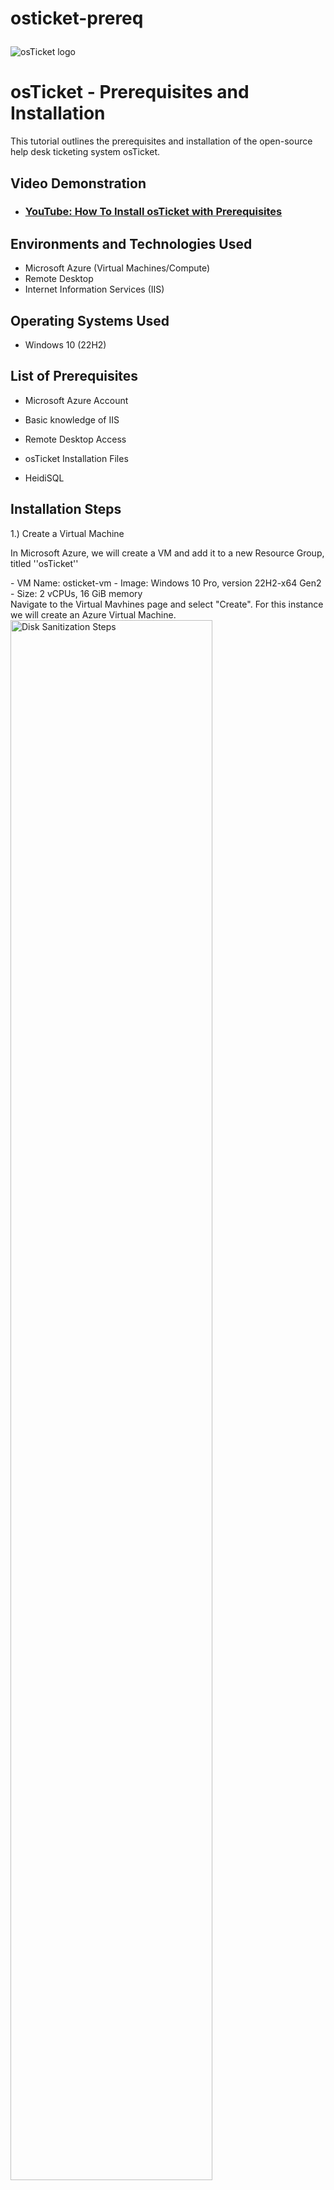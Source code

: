  # osticket-prereq<p align="center">
<img src="https://i.imgur.com/Clzj7Xs.png" alt="osTicket logo"/>
</p>

<h1>osTicket - Prerequisites and Installation</h1>
This tutorial outlines the prerequisites and installation of the open-source help desk ticketing system osTicket.<br />


<h2>Video Demonstration</h2>

- ### [YouTube: How To Install osTicket with Prerequisites](https://www.youtube.com)

<h2>Environments and Technologies Used</h2>

- Microsoft Azure (Virtual Machines/Compute)
- Remote Desktop
- Internet Information Services (IIS)

<h2>Operating Systems Used </h2>

- Windows 10</b> (22H2)

<h2>List of Prerequisites</h2>

- Microsoft Azure Account</p>
- Basic knowledge of IIS</p>
- Remote Desktop Access</p>
- osTicket Installation Files</p>
- HeidiSQL</p>

<h2>Installation Steps</h2>

1.) Create a Virtual Machine
<p>
In Microsoft Azure, we will create a VM and add it to a new Resource Group, titled ''osTicket''
</p>
- VM Name: osticket-vm
- Image: Windows 10 Pro, version 22H2-x64 Gen2
- Size: 2 vCPUs, 16 GiB memory
<br />
Navigate to the Virtual Mavhines page and 
select "Create". For this instance we will 
create an Azure Virtual Machine. 
<img src=https://i.imgur.com/PALcjK1.png" height="80%" width="80%" alt="Disk Sanitization Steps"/>
 
 Create a new resource group (if needed),
name the virtual machine, select the region
and the image/operating system.
<p>
Select the preferred cpu size, enter 
adminstrative credentials, check the 
licensing box and review & create the VM.
No changes are needed for management,
disks, or networking sections.

2.) Accessing the Virtual Machine

Retrieve the VM's Public's IP Address and
log using **Remont Desktop** with the
credentials created during the VM setup.

3.) Download and Prepare
Installation Files

- Within the VM, downlaod the
  osTicket-Installation-Files.zip
  and unzip it to your desktop. The folder
  should be named osTicket-
  Installation-Files.

4.) Install IIS and Enable Required
Features

Open Control Panel -> Programs -> Turn
Windows features on or off. Install/enable
IIS with the following features:

- World Wide Web Service ->
  Application Development Features ->
  [X] CGI

5.) Install Required Components

From the osTicket-Installation-Files
folder:

- Install PHP Manager for IIS:
   PHPManagerForIIS_V1.5.0.msi.
- Install Rewrite Module:
   rewrite_amd64_en-US.msi

6.) Setup PHP

- Navigate to the C: drive and create the
  directory C:\PHP
- Unzip PHP 7.3.8 (php-7.3.8-nts-
  Win32-VC15-x86.zip) into the C:\PHP
  folder.
- Install VC_redist.x86.exe.

7.) Install MySQL

- From the osTicket-Installation-
  Files folder, install MySQL 5.5.62
  (my sql-5.5.62-win32.msi).
  - Select Typical Setup.
  - Launch the Configuration Wizard:
    - Standard Configguration
    - input a username and
      password, don't forget this!

8.) Configure IIS

- Open IIS as an administrator.
- Register PHP:
  -Go to PHP Manager -> Register
   PHP path -> C:\PHP\php-
   cgi.exe.
- Reload IIS (Stop and Start the Server)

9.) Install osTicket

 - From the osTicket-Installation-
   Files folder:
    - Unzip osTicket-v1.15.8.zip.
    - Copy the upload folder into
      C:\inetpud\wwwroot.
    - Rename the upload folder to
      osTicket (Exact Spelling!).
 - Reload IIS (Stop and Start the server).

10.) Configure osTicket 

- Open IIS:
  - Navigate to Sites -> Default ->
    osTicket.
  - On the right, click *Browse :80.
 
- Note extensions that are not enabled.
  Go back to IIS:
  - Navigate to Sites -> Default ->
    osTicket.
  - Double-click PHP Manager ->
    Click Enable or disable an
    extension.
  - Enable the following extensions:
    - php_imap.dll
    - php_intl.dll
    - php_opcache.dll

11.) Update Configuration Files

- Rename ost-config.php:
   - From:
     C:\inetpub\wwwroot\osTicket\in
     clude\ost-sampleconfig.php
  - To:
    C:\inetpub\wwwroot\osTicket\in
    clude\ost-config.php
- Assign Permissions:
  - Disable inheritance -> Remove all
    permissions.
  - Add new permissions -> Everyone
    -> Full control.

12.) Complete osTicket Setup

- In the browser, continue the osTicket
  setup:
   - Setup Helpdesk Name.
   - Set Default email (receives emails
     from customers).

13.) Install HeidiSQL and Configure
Database

- From the osTicket-Installation-
  Files folder, install HeidiSQL.
- Open HeidiSQL:
  - Create a new session: Username:
    root/ Password: root.
  - Connect to the session.
  - Create a database named
    osTicket.

14.) Finalize osTicket Installation

- In the browser, complete the setup:
    - MySQL Database: osTicket
    - MySQL Username: root
    - MySQL Password: root
- Click Install Now!

15.) Verify Installation 

 - Access your help desk login page:
   http://localhost/osTicket/scp/logi
   n.php.

Conclusion

Congratulations! You have successfully
installed and configured osTicket on your
virtual machine. Your help desk system is
now ready to use!
  
  

<p>

</p>
<p>

</p>
<br />
